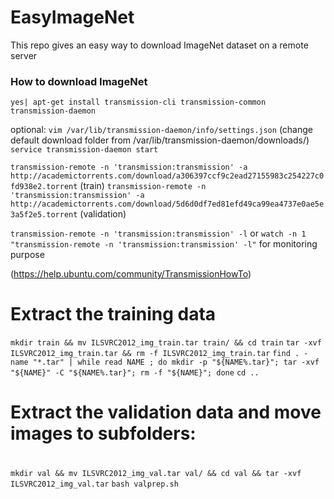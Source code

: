 # EasyImageNet
This repo gives an easy way to download ImageNet dataset on a remote server

### How to download ImageNet

`yes| apt-get install transmission-cli transmission-common transmission-daemon`

optional: `vim /var/lib/transmission-daemon/info/settings.json` (change default download folder from /var/lib/transmission-daemon/downloads/)
`service transmission-daemon start`

`transmission-remote -n 'transmission:transmission' -a http://academictorrents.com/download/a306397ccf9c2ead27155983c254227c0fd938e2.torrent` (train)
`transmission-remote -n 'transmission:transmission' -a http://academictorrents.com/download/5d6d0df7ed81efd49ca99ea4737e0ae5e3a5f2e5.torrent` (validation)

`transmission-remote -n 'transmission:transmission' -l` or `watch -n 1 "transmission-remote -n 'transmission:transmission' -l"` for monitoring purpose

(https://help.ubuntu.com/community/TransmissionHowTo)



# Extract the training data
`mkdir train && mv ILSVRC2012_img_train.tar train/ && cd train`
`tar -xvf ILSVRC2012_img_train.tar && rm -f ILSVRC2012_img_train.tar`
`find . -name "*.tar" | while read NAME ; do mkdir -p "${NAME%.tar}"; tar -xvf "${NAME}" -C "${NAME%.tar}"; rm -f "${NAME}"; done`
`cd ..`

#
# Extract the validation data and move images to subfolders:
#
`mkdir val && mv ILSVRC2012_img_val.tar val/ && cd val && tar -xvf ILSVRC2012_img_val.tar`
`bash valprep.sh`


